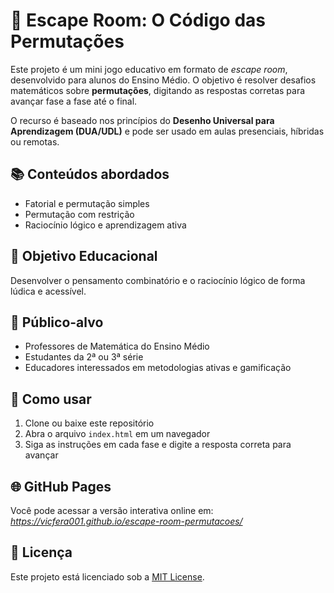 # 🧩 Escape Room: O Código das Permutações

Este projeto é um mini jogo educativo em formato de *escape room*, desenvolvido para alunos do Ensino Médio. O objetivo é resolver desafios matemáticos sobre **permutações**, digitando as respostas corretas para avançar fase a fase até o final.

O recurso é baseado nos princípios do **Desenho Universal para Aprendizagem (DUA/UDL)** e pode ser usado em aulas presenciais, híbridas ou remotas.

## 📚 Conteúdos abordados
- Fatorial e permutação simples  
- Permutação com restrição  
- Raciocínio lógico e aprendizagem ativa

## 🎯 Objetivo Educacional
Desenvolver o pensamento combinatório e o raciocínio lógico de forma lúdica e acessível.

## 👥 Público-alvo
- Professores de Matemática do Ensino Médio  
- Estudantes da 2ª ou 3ª série  
- Educadores interessados em metodologias ativas e gamificação

## 🚀 Como usar
1. Clone ou baixe este repositório
2. Abra o arquivo `index.html` em um navegador
3. Siga as instruções em cada fase e digite a resposta correta para avançar

## 🌐 GitHub Pages
Você pode acessar a versão interativa online em:
*https://vicfera001.github.io/escape-room-permutacoes/*

## 📄 Licença
Este projeto está licenciado sob a [MIT License](LICENSE).
